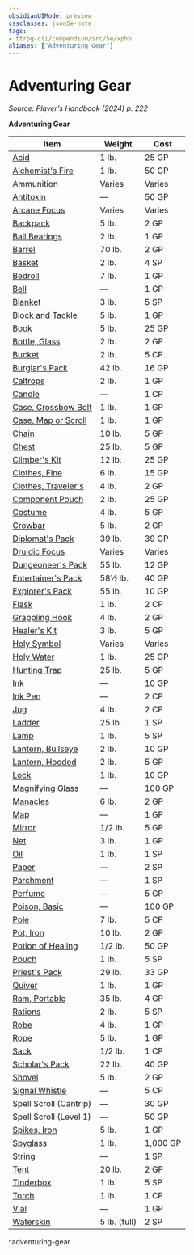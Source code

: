 ```yaml
---
obsidianUIMode: preview
cssclasses: json5e-note
tags:
- ttrpg-cli/compendium/src/5e/xphb
aliases: ["Adventuring Gear"]
---
```

# Adventuring Gear
*Source: Player's Handbook (2024) p. 222* 

**Adventuring Gear**

| Item | Weight | Cost |
|------|--------|------|
| [Acid](3-Mechanics/CLI/items/acid-xphb.md) | 1 lb. | 25 GP |
| [Alchemist's Fire](3-Mechanics/CLI/items/alchemists-fire-xphb.md) | 1 lb. | 50 GP |
| Ammunition | Varies | Varies |
| [Antitoxin](3-Mechanics/CLI/items/antitoxin-xphb.md) | — | 50 GP |
| [Arcane Focus](3-Mechanics/CLI/items/arcane-focus-xphb.md) | Varies | Varies |
| [Backpack](3-Mechanics/CLI/items/backpack-xphb.md) | 5 lb. | 2 GP |
| [Ball Bearings](3-Mechanics/CLI/items/ball-bearings-xphb.md) | 2 lb. | 1 GP |
| [Barrel](3-Mechanics/CLI/items/barrel-xphb.md) | 70 lb. | 2 GP |
| [Basket](3-Mechanics/CLI/items/basket-xphb.md) | 2 lb. | 4 SP |
| [Bedroll](3-Mechanics/CLI/items/bedroll-xphb.md) | 7 lb. | 1 GP |
| [Bell](3-Mechanics/CLI/items/bell-xphb.md) | — | 1 GP |
| [Blanket](3-Mechanics/CLI/items/blanket-xphb.md) | 3 lb. | 5 SP |
| [Block and Tackle](3-Mechanics/CLI/items/block-and-tackle-xphb.md) | 5 lb. | 1 GP |
| [Book](3-Mechanics/CLI/items/book-xphb.md) | 5 lb. | 25 GP |
| [Bottle, Glass](3-Mechanics/CLI/items/glass-bottle-xphb.md) | 2 lb. | 2 GP |
| [Bucket](3-Mechanics/CLI/items/bucket-xphb.md) | 2 lb. | 5 CP |
| [Burglar's Pack](3-Mechanics/CLI/items/burglars-pack-xphb.md) | 42 lb. | 16 GP |
| [Caltrops](3-Mechanics/CLI/items/caltrops-xphb.md) | 2 lb. | 1 GP |
| [Candle](3-Mechanics/CLI/items/candle-xphb.md) | — | 1 CP |
| [Case, Crossbow Bolt](3-Mechanics/CLI/items/crossbow-bolt-case-xphb.md) | 1 lb. | 1 GP |
| [Case, Map or Scroll](3-Mechanics/CLI/items/map-or-scroll-case-xphb.md) | 1 lb. | 1 GP |
| [Chain](3-Mechanics/CLI/items/chain-xphb.md) | 10 lb. | 5 GP |
| [Chest](3-Mechanics/CLI/items/chest-xphb.md) | 25 lb. | 5 GP |
| [Climber's Kit](3-Mechanics/CLI/items/climbers-kit-xphb.md) | 12 lb. | 25 GP |
| [Clothes, Fine](3-Mechanics/CLI/items/fine-clothes-xphb.md) | 6 lb. | 15 GP |
| [Clothes, Traveler's](3-Mechanics/CLI/items/travelers-clothes-xphb.md) | 4 lb. | 2 GP |
| [Component Pouch](3-Mechanics/CLI/items/component-pouch-xphb.md) | 2 lb. | 25 GP |
| [Costume](3-Mechanics/CLI/items/costume-xphb.md) | 4 lb. | 5 GP |
| [Crowbar](3-Mechanics/CLI/items/crowbar-xphb.md) | 5 lb. | 2 GP |
| [Diplomat's Pack](3-Mechanics/CLI/items/diplomats-pack-xphb.md) | 39 lb. | 39 GP |
| [Druidic Focus](3-Mechanics/CLI/items/druidic-focus-xphb.md) | Varies | Varies |
| [Dungeoneer's Pack](3-Mechanics/CLI/items/dungeoneers-pack-xphb.md) | 55 lb. | 12 GP |
| [Entertainer's Pack](3-Mechanics/CLI/items/entertainers-pack-xphb.md) | 58½ lb. | 40 GP |
| [Explorer's Pack](3-Mechanics/CLI/items/explorers-pack-xphb.md) | 55 lb. | 10 GP |
| [Flask](3-Mechanics/CLI/items/flask-xphb.md) | 1 lb. | 2 CP |
| [Grappling Hook](3-Mechanics/CLI/items/grappling-hook-xphb.md) | 4 lb. | 2 GP |
| [Healer's Kit](3-Mechanics/CLI/items/healers-kit-xphb.md) | 3 lb. | 5 GP |
| [Holy Symbol](3-Mechanics/CLI/items/holy-symbol-xphb.md) | Varies | Varies |
| [Holy Water](3-Mechanics/CLI/items/holy-water-xphb.md) | 1 lb. | 25 GP |
| [Hunting Trap](3-Mechanics/CLI/items/hunting-trap-xphb.md) | 25 lb. | 5 GP |
| [Ink](3-Mechanics/CLI/items/ink-xphb.md) | — | 10 GP |
| [Ink Pen](3-Mechanics/CLI/items/ink-pen-xphb.md) | — | 2 CP |
| [Jug](3-Mechanics/CLI/items/jug-xphb.md) | 4 lb. | 2 CP |
| [Ladder](3-Mechanics/CLI/items/ladder-xphb.md) | 25 lb. | 1 SP |
| [Lamp](3-Mechanics/CLI/items/lamp-xphb.md) | 1 lb. | 5 SP |
| [Lantern, Bullseye](3-Mechanics/CLI/items/bullseye-lantern-xphb.md) | 2 lb. | 10 GP |
| [Lantern, Hooded](3-Mechanics/CLI/items/hooded-lantern-xphb.md) | 2 lb. | 5 GP |
| [Lock](3-Mechanics/CLI/items/lock-xphb.md) | 1 lb. | 10 GP |
| [Magnifying Glass](3-Mechanics/CLI/items/magnifying-glass-xphb.md) | — | 100 GP |
| [Manacles](3-Mechanics/CLI/items/manacles-xphb.md) | 6 lb. | 2 GP |
| [Map](3-Mechanics/CLI/items/map-xphb.md) | — | 1 GP |
| [Mirror](3-Mechanics/CLI/items/mirror-xphb.md) | 1/2 lb. | 5 GP |
| [Net](3-Mechanics/CLI/items/net-xphb.md) | 3 lb. | 1 GP |
| [Oil](3-Mechanics/CLI/items/oil-xphb.md) | 1 lb. | 1 SP |
| [Paper](3-Mechanics/CLI/items/paper-xphb.md) | — | 2 SP |
| [Parchment](3-Mechanics/CLI/items/parchment-xphb.md) | — | 1 SP |
| [Perfume](3-Mechanics/CLI/items/perfume-xphb.md) | — | 5 GP |
| [Poison, Basic](3-Mechanics/CLI/items/basic-poison-xphb.md) | — | 100 GP |
| [Pole](3-Mechanics/CLI/items/pole-xphb.md) | 7 lb. | 5 CP |
| [Pot, Iron](3-Mechanics/CLI/items/iron-pot-xphb.md) | 10 lb. | 2 GP |
| [Potion of Healing](3-Mechanics/CLI/items/potion-of-healing-xdmg.md) | 1/2 lb. | 50 GP |
| [Pouch](3-Mechanics/CLI/items/pouch-xphb.md) | 1 lb. | 5 SP |
| [Priest's Pack](3-Mechanics/CLI/items/priests-pack-xphb.md) | 29 lb. | 33 GP |
| [Quiver](3-Mechanics/CLI/items/quiver-xphb.md) | 1 lb. | 1 GP |
| [Ram, Portable](3-Mechanics/CLI/items/portable-ram-xphb.md) | 35 lb. | 4 GP |
| [Rations](3-Mechanics/CLI/items/rations-xphb.md) | 2 lb. | 5 SP |
| [Robe](3-Mechanics/CLI/items/robe-xphb.md) | 4 lb. | 1 GP |
| [Rope](3-Mechanics/CLI/items/rope-xphb.md) | 5 lb. | 1 GP |
| [Sack](3-Mechanics/CLI/items/sack-xphb.md) | 1/2 lb. | 1 CP |
| [Scholar's Pack](3-Mechanics/CLI/items/scholars-pack-xphb.md) | 22 lb. | 40 GP |
| [Shovel](3-Mechanics/CLI/items/shovel-xphb.md) | 5 lb. | 2 GP |
| [Signal Whistle](3-Mechanics/CLI/items/signal-whistle-xphb.md) | — | 5 CP |
| Spell Scroll (Cantrip) | — | 30 GP |
| Spell Scroll (Level 1) | — | 50 GP |
| [Spikes, Iron](3-Mechanics/CLI/items/iron-spikes-xphb.md) | 5 lb. | 1 GP |
| [Spyglass](3-Mechanics/CLI/items/spyglass-xphb.md) | 1 lb. | 1,000 GP |
| [String](3-Mechanics/CLI/items/string-xphb.md) | — | 1 SP |
| [Tent](3-Mechanics/CLI/items/tent-xphb.md) | 20 lb. | 2 GP |
| [Tinderbox](3-Mechanics/CLI/items/tinderbox-xphb.md) | 1 lb. | 5 SP |
| [Torch](3-Mechanics/CLI/items/torch-xphb.md) | 1 lb. | 1 CP |
| [Vial](3-Mechanics/CLI/items/vial-xphb.md) | — | 1 GP |
| [Waterskin](3-Mechanics/CLI/items/waterskin-xphb.md) | 5 lb. (full) | 2 SP |
^adventuring-gear